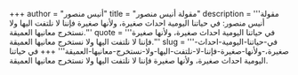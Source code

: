 +++
author = "أنيس منصور"
title = "مقولة أنيس منصور"
description = '''مقولة أنيس منصور: في حياتنا اليومية احداث صغيرة، ولأنها صغيرة فإننا لا نلتفت اليها ولا نستخرج معانيها العميقة.'''
quote = '''في حياتنا اليومية احداث صغيرة، ولأنها صغيرة فإننا لا نلتفت اليها ولا نستخرج معانيها العميقة.'''
slug = '''في-حياتنا-اليومية-احداث-صغيرة،-ولأنها-صغيرة-فإننا-لا-نلتفت-اليها-ولا-نستخرج-معانيها-العميقة'''
+++
في حياتنا اليومية احداث صغيرة، ولأنها صغيرة فإننا لا نلتفت اليها ولا نستخرج معانيها العميقة.
